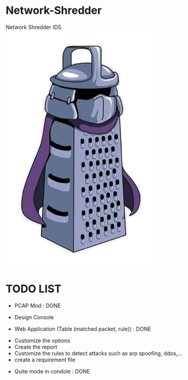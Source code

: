 # Network-Shredder
Network Shredder IDS
![](./source/static/logo.png)
# TODO LIST

+ PCAP Mod : DONE
- Design Console 
+ Web Application (Table (matched packet, rule)) : DONE
- Customize the options
- Create the report
- Customize the rules to detect attacks such as arp spoofing, ddos,...
- create a requirement file 
+ Quite mode in condole : DONE
